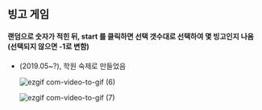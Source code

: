## 빙고 게임 
#### 랜덤으로 숫자가 적힌 뒤, start 를 클릭하면 선택 갯수대로 선택하여 몇 빙고인지 나옴(선택되지 않으면 -1로 변함)
- (2019.05~?), 학원 숙제로 만들었음 


   ![ezgif com-video-to-gif (6)](https://user-images.githubusercontent.com/39898938/75514261-6954f580-5a3a-11ea-90c4-4b9d50e81dcb.gif)


   ![ezgif com-video-to-gif (7)](https://user-images.githubusercontent.com/39898938/75514264-6d811300-5a3a-11ea-82a1-210b0a6dfe47.gif)
